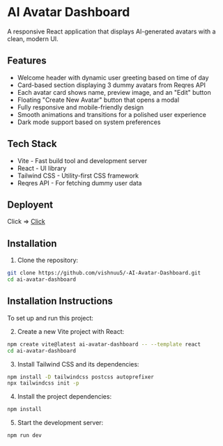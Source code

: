 # AI Avatar Dashboard

A responsive React application that displays AI-generated avatars with a clean, modern UI.

## Features

- Welcome header with dynamic user greeting based on time of day
- Card-based section displaying 3 dummy avatars from Reqres API
- Each avatar card shows name, preview image, and an "Edit" button
- Floating "Create New Avatar" button that opens a modal
- Fully responsive and mobile-friendly design
- Smooth animations and transitions for a polished user experience
- Dark mode support based on system preferences

## Tech Stack

- Vite - Fast build tool and development server
- React - UI library
- Tailwind CSS - Utility-first CSS framework
- Reqres API - For fetching dummy user data

## Deployent 

Click => [Click](https://ai-avatar-dashboard-ruby.vercel.app)
## Installation

1. Clone the repository:

```bash
git clone https://github.com/vishnuu5/-AI-Avatar-Dashboard.git
cd ai-avatar-dashboard
```

## Installation Instructions

To set up and run this project:

2. Create a new Vite project with React:

```bash
npm create vite@latest ai-avatar-dashboard -- --template react
cd ai-avatar-dashboard
```

3. Install Tailwind CSS and its dependencies:

```bash
npm install -D tailwindcss postcss autoprefixer
npx tailwindcss init -p
```

4. Install the project dependencies:

```bash
npm install
```

5. Start the development server:

```bash
npm run dev
```
